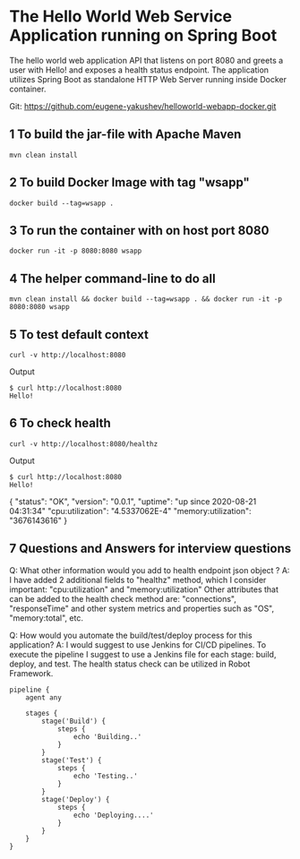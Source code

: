 The Hello World Web Service Application running on Spring Boot
==============================================================


The hello world web application API that listens on port 8080 and greets a user with Hello! and exposes a health status endpoint.
The application utilizes Spring Boot as standalone HTTP Web Server running inside Docker container.

Git:
https://github.com/eugene-yakushev/helloworld-webapp-docker.git

1 To build the jar-file with Apache Maven
-------------------------------------
```
mvn clean install
```

2 To build Docker Image with tag "wsapp"
----------------------------------------
```
docker build --tag=wsapp .
```

3 To run the container with on host port 8080
---------------------------------------------
```
docker run -it -p 8080:8080 wsapp
```

4 The helper command-line to do all
-----------------------------------
```
mvn clean install && docker build --tag=wsapp . && docker run -it -p 8080:8080 wsapp
```

5 To test default context
-------------------------------------------------
```
curl -v http://localhost:8080
```
Output
```
$ curl http://localhost:8080
Hello!
```

6 To check health 
-------------------------------------------------
```
curl -v http://localhost:8080/healthz
```
Output
```
$ curl http://localhost:8080
Hello!
```
{
  "status": "OK",
  "version": "0.0.1",
  "uptime": "up since 2020-08-21 04:31:34"
  "cpu:utilization": "4.5337062E-4"
  "memory:utilization": "3676143616"
}

7 Questions and Answers for interview questions
---------------------------------------------
Q: What other information would you add to health endpoint json object ?
A: I have added 2 additional fields to "healthz" method, which I consider important: "cpu:utilization" and "memory:utilization"
Other attributes that can be added to the health check method are: "connections", "responseTime" 
and other system metrics and properties such as "OS", "memory:total", etc.

Q: How would you automate the build/test/deploy process for this application?
A: I would suggest to use Jenkins for CI/CD pipelines. To execute the pipeline I suggest to use a Jenkins file for each stage: build, deploy, and test.
The health status check can be utilized in Robot Framework. 

```
pipeline {
    agent any

    stages {
        stage('Build') {
            steps {
                echo 'Building..'
            }
        }
        stage('Test') {
            steps {
                echo 'Testing..'
            }
        }
        stage('Deploy') {
            steps {
                echo 'Deploying....'
            }
        }
    }
}
```

